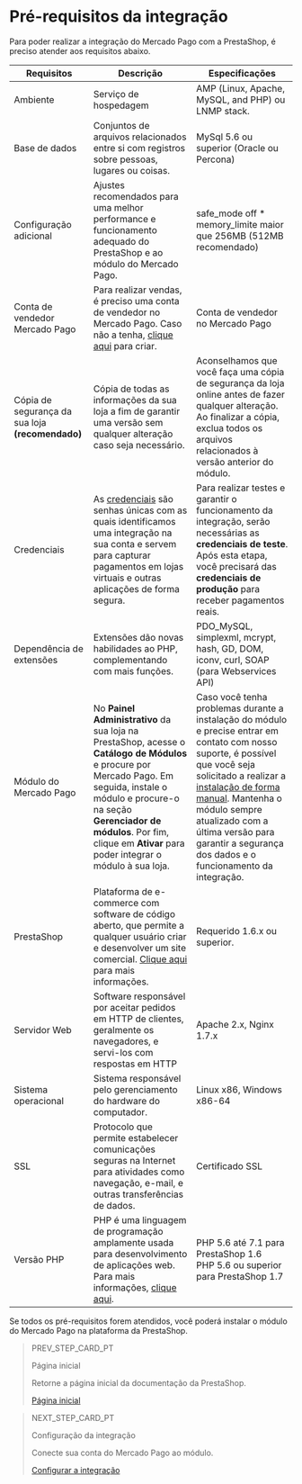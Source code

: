 # Pré-requisitos da integração

Para poder realizar a integração do Mercado Pago com a PrestaShop, é preciso atender aos requisitos abaixo.

| Requisitos | Descrição | Especificações |
|---|---|---|
| Ambiente | Serviço de hospedagem | AMP (Linux, Apache, MySQL, and PHP) ou LNMP stack. |
| Base de dados | Conjuntos de arquivos relacionados entre si com registros sobre pessoas, lugares ou coisas. | MySql 5.6 ou superior (Oracle ou Percona) |
| Configuração adicional | Ajustes recomendados para uma melhor performance e funcionamento adequado do PrestaShop e ao módulo do Mercado Pago. | safe_mode off * memory_limite maior que 256MB (512MB recomendado) |
| Conta de vendedor Mercado Pago | Para realizar vendas, é preciso uma conta de vendedor no Mercado Pago. Caso não a tenha, [clique aqui](https://www.mercadopago[FAKER][URL][DOMAIN]/hub/registration/landing) para criar.| Conta de vendedor no Mercado Pago |
| Cópia de segurança da sua loja **(recomendado)** | Cópia de todas as informações da sua loja a fim de garantir uma versão sem qualquer alteração caso seja necessário. | Aconselhamos que você faça uma cópia de segurança da loja online antes de fazer qualquer alteração. Ao finalizar a cópia, exclua todos os arquivos relacionados à versão anterior do módulo. |
| Credenciais | As [credenciais](/developers/pt/guides/additional-content/credentials/credentials) são senhas únicas com as quais identificamos uma integração na sua conta e servem para capturar pagamentos em lojas virtuais e outras aplicações de forma segura. | Para realizar testes e garantir o funcionamento da integração, serão necessárias as **credenciais de teste**. Após esta etapa, você precisará das **credenciais de produção** para receber pagamentos reais. |
| Dependência de extensões | Extensões dão novas habilidades ao PHP, complementando com mais funções. | PDO_MySQL, simplexml, mcrypt, hash, GD, DOM, iconv, curl, SOAP (para Webservices API) |
| Módulo do Mercado Pago | No **Painel Administrativo** da sua loja na PrestaShop, acesse o **Catálogo de Módulos** e procure por Mercado Pago. Em seguida, instale o módulo e procure-o na seção **Gerenciador de módulos**. Por fim, clique em **Ativar** para poder integrar o módulo à sua loja. | Caso você tenha problemas durante a instalação do módulo e precise entrar em contato com nosso suporte, é possível que você seja solicitado a realizar a [instalação de forma manual](/developers/pt/docs/prestashop/how-tos/install-module-manually). Mantenha o módulo sempre atualizado com a última versão para garantir a segurança dos dados e o funcionamento da integração. |
| PrestaShop | Plataforma de e-commerce com software de código aberto, que permite a qualquer usuário criar e desenvolver um site comercial. [Clique aqui](https://www.prestashop.com/pt/) para mais informações. | Requerido 1.6.x ou superior. |
| Servidor Web | Software responsável por aceitar pedidos em HTTP de clientes, geralmente os navegadores, e servi-los com respostas em HTTP | Apache 2.x, Nginx 1.7.x |
| Sistema operacional | Sistema responsável pelo gerenciamento do hardware do computador. | Linux x86, Windows x86-64 |
| SSL | Protocolo que permite estabelecer comunicações seguras na Internet para atividades como navegação, e-mail, e outras transferências de dados. | Certificado SSL |
| Versão PHP | PHP é uma linguagem de programação amplamente usada para desenvolvimento de aplicações web. Para mais informações, [clique aqui](https://www.php.net/). | PHP 5.6 até 7.1 para PrestaShop 1.6 <br> PHP 5.6 ou superior para PrestaShop 1.7 |

Se todos os pré-requisitos forem atendidos, você poderá instalar o módulo do Mercado Pago na plataforma da PrestaShop.

> PREV_STEP_CARD_PT
>
> Página inicial
>
> Retorne a página inicial da documentação da PrestaShop.
>
> [Página inicial](/developers/pt/docs/prestashop/landing)

> NEXT_STEP_CARD_PT
>
> Configuração da integração
>
> Conecte sua conta do Mercado Pago ao módulo.
>
> [Configurar a integração](/developers/pt/docs/prestashop/integration)